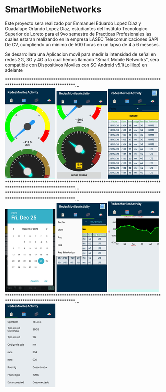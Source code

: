 # SmartMobileNetworks

Este proyecto sera realizado por Emmanuel Eduardo Lopez Diaz y Guadalupe Orlando Lopez Diaz, estudiantes del Instituto Tecnologico 
Superior de Loreto para el 9vo semestre de Practicas Profesionales las cuales estaran realizando en la empresa LASEC Telecomunicaciones SAPI De CV, cumpliendo un minimo de 500 horas en un lapso de 4 a 6 meseses.

Se desarrollara una Aplicacion movil para medir la intensidad de señal en redes 2G, 3G y 4G a la cual hemos llamado 
"Smart Mobile Networks", sera compatible con Dispositivos Moviles con SO Android v5.1(Lollilop) en adelante


*********************************************************************************************************...**<br/>
<img src="1.jpeg" width="32%" />
<img src="2.jpeg" width="32%" />
<img src="3.jpeg" width="32%" />
*********************************************************************************************************...**<br/>
*********************************************************************************************************...**<br/>
<img src="4.jpeg" width="32%" />
<img src="5.jpeg" width="32%" />
<img src="6.jpeg" width="32%" />
*********************************************************************************************************...**<br/>
<img src="7.jpeg" width="32%" />
